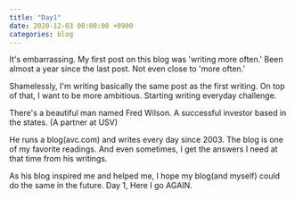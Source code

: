 ```yaml
---
title: "Day1"
date: 2020-12-03 00:00:00 +0900
categories: blog
---
```


It's embarrassing. My first post on this blog was 'writing more often.'
Been almost a year since the last post. Not even close to 'more often.'

Shamelessly, I'm writing basically the same post as the first writing.
On top of that, I want to be more ambitious. Starting writing everyday challenge.

There's a beautiful man named Fred Wilson. A successful investor based in the states. (A partner at USV)

He runs a blog(avc.com) and writes every day since 2003.
The blog is one of my favorite readings. And even sometimes, I get the answers I need at that time from his writings.

As his blog inspired me and helped me, I hope my blog(and myself) could do the same in the future.
Day 1, Here I go AGAIN.
